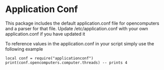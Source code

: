Application Conf
=====

This package includes the default application.conf file for opencomputers and a parser for that file. Update /etc/application.conf with your own application.conf if you have updated it

To reference values in the application.conf in your script simply use the following example

```
local conf = require("applicationconf")
print(conf.opencomputers.computer.threads) -- prints 4
```